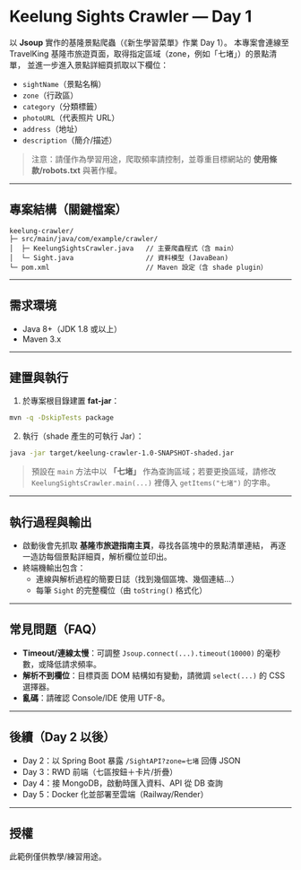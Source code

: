 # Keelung Sights Crawler — Day 1

以 **Jsoup** 實作的基隆景點爬蟲（《新生學習菜單》作業 Day 1）。
本專案會連線至 TravelKing 基隆市旅遊頁面，取得指定區域（zone，例如「七堵」）的景點清單，
並進一步進入景點詳細頁抓取以下欄位：

- `sightName`（景點名稱）
- `zone`（行政區）
- `category`（分類標籤）
- `photoURL`（代表照片 URL）
- `address`（地址）
- `description`（簡介/描述）

> 注意：請僅作為學習用途，爬取頻率請控制，並尊重目標網站的 **使用條款/robots.txt** 與著作權。

---

## 專案結構（關鍵檔案）

```
keelung-crawler/
├─ src/main/java/com/example/crawler/
│  ├─ KeelungSightsCrawler.java   // 主要爬蟲程式（含 main）
│  └─ Sight.java                  // 資料模型 (JavaBean)
└─ pom.xml                        // Maven 設定（含 shade plugin）
```

---

## 需求環境

- Java 8+（JDK 1.8 或以上）
- Maven 3.x

---

## 建置與執行

1) 於專案根目錄建置 **fat-jar**：
```bash
mvn -q -DskipTests package
```

2) 執行（shade 產生的可執行 Jar）：
```bash
java -jar target/keelung-crawler-1.0-SNAPSHOT-shaded.jar
```

> 預設在 `main` 方法中以 **「七堵」** 作為查詢區域；若要更換區域，請修改 `KeelungSightsCrawler.main(...)` 裡傳入 `getItems("七堵")` 的字串。

---

## 執行過程與輸出

- 啟動後會先抓取 **基隆市旅遊指南主頁**，尋找各區塊中的景點清單連結，
  再逐一造訪每個景點詳細頁，解析欄位並印出。
- 終端機輸出包含：
  - 連線與解析過程的簡要日誌（找到幾個區塊、幾個連結…）
  - 每筆 `Sight` 的完整欄位（由 `toString()` 格式化）

---

## 常見問題（FAQ）

- **Timeout/連線太慢**：可調整 `Jsoup.connect(...).timeout(10000)` 的毫秒數，或降低請求頻率。
- **解析不到欄位**：目標頁面 DOM 結構如有變動，請微調 `select(...)` 的 CSS 選擇器。
- **亂碼**：請確認 Console/IDE 使用 UTF-8。

---

## 後續（Day 2 以後）

- Day 2：以 Spring Boot 暴露 `/SightAPI?zone=七堵` 回傳 JSON
- Day 3：RWD 前端（七區按鈕＋卡片/折疊）
- Day 4：接 MongoDB，啟動時匯入資料、API 從 DB 查詢
- Day 5：Docker 化並部署至雲端（Railway/Render）

---

## 授權

此範例僅供教學/練習用途。
